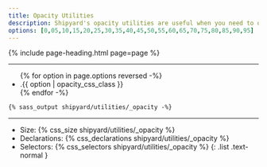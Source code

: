 ```yaml
---
title: Opacity Utilities
description: Shipyard's opacity utilities are useful when you need to overwrite the default opacity of a component.
options: [0,05,10,15,20,25,30,35,40,45,50,55,60,65,70,75,80,85,90,95]
---
```


{% include page-heading.html page=page %}

---

<ul class="col-container strong align-center">
  {% for option in page.options reversed -%}
    <li class="col col-20 margin-bottom-sm">
      <div class="bg-gray-dark white rounded-sm padding-xs o-{{ option | opacity_css_class }}">
        .{{ option | opacity_css_class }}
      </div>
    </li>
  {% endfor -%}
</ul>

```css
{% sass_output shipyard/utilities/_opacity -%}
```
---

- Size: {% css_size shipyard/utilities/_opacity %}
- Declarations: {% css_declarations shipyard/utilities/_opacity %}
- Selectors: {% css_selectors shipyard/utilities/_opacity %}
{: .list .text-normal }
